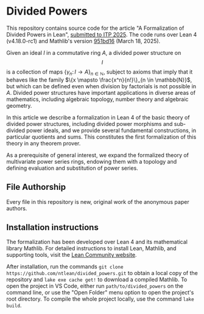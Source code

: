 # Divided Powers

This repository contains source code for the article "A Formalization of Divided Powers in Lean", [submitted to ITP 2025]([https://popl24.sigplan.org/home/CPP-2024](https://icetcs.github.io/frocos-itp-tableaux25/itp/)). 
The code runs over Lean 4 (v4.18.0-rc1) and Mathlib's version [951bd16](https://github.com/leanprover-community/mathlib4/tree/951bd16d55870f47b2e2cd98c794f933e29bd2b5) (March 18, 2025).

Given an ideal $I$ in a commutative ring $A$, a divided power structure on $$I$$ is a collection of maps 
$`\{\gamma_n \colon I \to A\}_{n \in \mathbb{N}}`$,
subject to axioms that imply that it behaves like the family $`\{x \mapsto \frac{x^n}{n!}\}_{n \in \mathbb{N}}`$, but which can be defined even when division by factorials is not possible in $A$. 
Divided power structures have important applications in diverse areas of mathematics, including algebraic topology, number theory and algebraic geometry.

In this article we describe a formalization in Lean 4 of the basic theory of divided power structures, including divided power morphisms and sub-divided power ideals, and we provide several fundamental constructions, in particular quotients and sums. This constitutes the first formalization of this theory in any theorem prover.

As a prerequisite of general interest, we expand the formalized theory of multivariate power series rings, endowing them with a topology and defining evaluation and substitution of power series.

## File Authorship
Every file in this repository is new, original work of the anonymous paper authors.

## Installation instructions
The formalization has been developed over Lean 4 and its mathematical library Mathlib. For detailed instructions to install Lean, Mathlib, and supporting tools, visit the [Lean Community website](https://leanprover-community.github.io/get_started.html).

After installation, run the commands `git clone https://github.com/ntlean/divided_powers.git` to obtain a local copy of the repository and `lake exe cache get!` to download a compiled Mathlib. To open the project in VS Code, either run `path/to/divided_powers` on the command line, 
or use the "Open Folder" menu option to open the project's root directory. To compile the whole project locally, use the command `lake build`.
